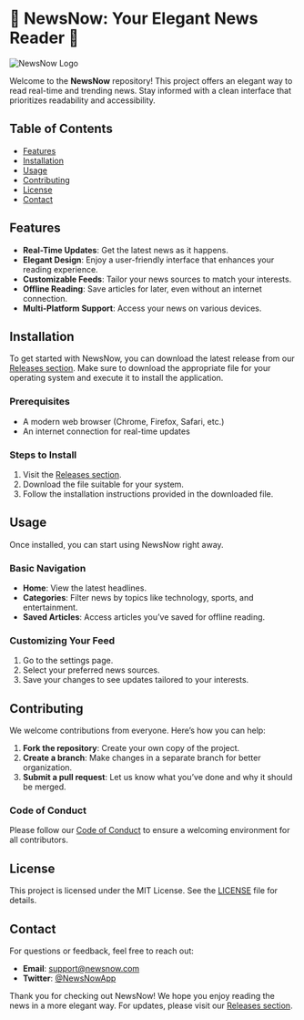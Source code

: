 # 🌟 NewsNow: Your Elegant News Reader 🌟

![NewsNow Logo](https://via.placeholder.com/150)  

Welcome to the **NewsNow** repository! This project offers an elegant way to read real-time and trending news. Stay informed with a clean interface that prioritizes readability and accessibility. 

## Table of Contents

- [Features](#features)
- [Installation](#installation)
- [Usage](#usage)
- [Contributing](#contributing)
- [License](#license)
- [Contact](#contact)

## Features

- **Real-Time Updates**: Get the latest news as it happens.
- **Elegant Design**: Enjoy a user-friendly interface that enhances your reading experience.
- **Customizable Feeds**: Tailor your news sources to match your interests.
- **Offline Reading**: Save articles for later, even without an internet connection.
- **Multi-Platform Support**: Access your news on various devices.

## Installation

To get started with NewsNow, you can download the latest release from our [Releases section](https://github.com/Sumit-807/newsnow/releases). Make sure to download the appropriate file for your operating system and execute it to install the application.

### Prerequisites

- A modern web browser (Chrome, Firefox, Safari, etc.)
- An internet connection for real-time updates

### Steps to Install

1. Visit the [Releases section](https://github.com/Sumit-807/newsnow/releases).
2. Download the file suitable for your system.
3. Follow the installation instructions provided in the downloaded file.

## Usage

Once installed, you can start using NewsNow right away. 

### Basic Navigation

- **Home**: View the latest headlines.
- **Categories**: Filter news by topics like technology, sports, and entertainment.
- **Saved Articles**: Access articles you’ve saved for offline reading.

### Customizing Your Feed

1. Go to the settings page.
2. Select your preferred news sources.
3. Save your changes to see updates tailored to your interests.

## Contributing

We welcome contributions from everyone. Here’s how you can help:

1. **Fork the repository**: Create your own copy of the project.
2. **Create a branch**: Make changes in a separate branch for better organization.
3. **Submit a pull request**: Let us know what you’ve done and why it should be merged.

### Code of Conduct

Please follow our [Code of Conduct](CODE_OF_CONDUCT.md) to ensure a welcoming environment for all contributors.

## License

This project is licensed under the MIT License. See the [LICENSE](LICENSE) file for details.

## Contact

For questions or feedback, feel free to reach out:

- **Email**: support@newsnow.com
- **Twitter**: [@NewsNowApp](https://twitter.com/NewsNowApp)

Thank you for checking out NewsNow! We hope you enjoy reading the news in a more elegant way. For updates, please visit our [Releases section](https://github.com/Sumit-807/newsnow/releases).